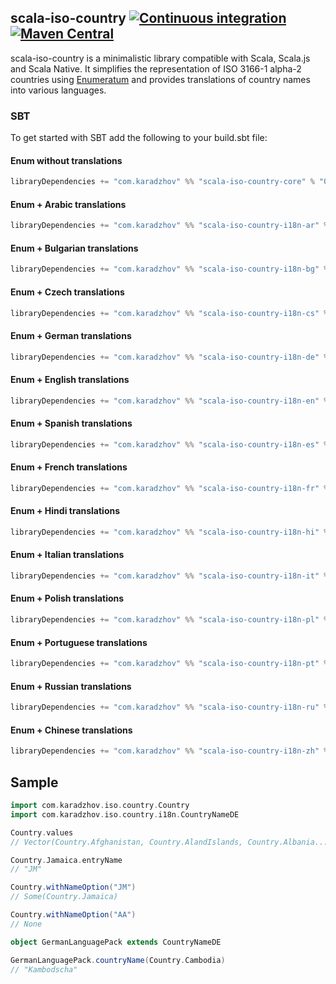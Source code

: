 ## scala-iso-country [![Continuous integration](https://github.com/karadzhov/scala-iso-country/actions/workflows/release.yml/badge.svg)](https://github.com/karadzhov/scala-iso-country/actions/workflows/release.yml) [![Maven Central](https://maven-badges.herokuapp.com/maven-central/com.karadzhov/scala-iso-country-core_2.12/badge.svg)](https://maven-badges.herokuapp.com/maven-central/com.karadzhov/scala-iso-country-core_2.12)

scala-iso-country is a minimalistic library compatible with Scala, Scala.js and Scala Native. It simplifies the representation of ISO 3166-1 alpha-2 countries using [Enumeratum](https://github.com/lloydmeta/enumeratum) and provides translations of country names into various languages.

### SBT

To get started with SBT add the following to your build.sbt file:

#### Enum without translations
``` scala   
libraryDependencies += "com.karadzhov" %% "scala-iso-country-core" % "0.3.1"
```

#### Enum + Arabic translations
``` scala   
libraryDependencies += "com.karadzhov" %% "scala-iso-country-i18n-ar" % "0.3.1"
```

#### Enum + Bulgarian translations 
``` scala   
libraryDependencies += "com.karadzhov" %% "scala-iso-country-i18n-bg" % "0.3.1"
```

#### Enum + Czech translations 
``` scala   
libraryDependencies += "com.karadzhov" %% "scala-iso-country-i18n-cs" % "0.3.1"
```

#### Enum + German translations 
``` scala   
libraryDependencies += "com.karadzhov" %% "scala-iso-country-i18n-de" % "0.3.1"
```

#### Enum + English translations
``` scala   
libraryDependencies += "com.karadzhov" %% "scala-iso-country-i18n-en" % "0.3.1"
```

#### Enum + Spanish translations
``` scala   
libraryDependencies += "com.karadzhov" %% "scala-iso-country-i18n-es" % "0.3.1"
```

#### Enum + French translations
``` scala   
libraryDependencies += "com.karadzhov" %% "scala-iso-country-i18n-fr" % "0.3.1"
```

#### Enum + Hindi translations
``` scala   
libraryDependencies += "com.karadzhov" %% "scala-iso-country-i18n-hi" % "0.3.1"
```

#### Enum + Italian translations
``` scala   
libraryDependencies += "com.karadzhov" %% "scala-iso-country-i18n-it" % "0.3.1"
```

#### Enum + Polish translations
``` scala   
libraryDependencies += "com.karadzhov" %% "scala-iso-country-i18n-pl" % "0.3.1"
```

#### Enum + Portuguese translations
``` scala   
libraryDependencies += "com.karadzhov" %% "scala-iso-country-i18n-pt" % "0.3.1"
```

#### Enum + Russian translations
``` scala   
libraryDependencies += "com.karadzhov" %% "scala-iso-country-i18n-ru" % "0.3.1"
```

#### Enum + Chinese translations
``` scala   
libraryDependencies += "com.karadzhov" %% "scala-iso-country-i18n-zh" % "0.3.1"
```

## Sample

```scala
import com.karadzhov.iso.country.Country
import com.karadzhov.iso.country.i18n.CountryNameDE

Country.values
// Vector(Country.Afghanistan, Country.AlandIslands, Country.Albania...)

Country.Jamaica.entryName
// "JM"

Country.withNameOption("JM")
// Some(Country.Jamaica)

Country.withNameOption("AA")
// None

object GermanLanguagePack extends CountryNameDE

GermanLanguagePack.countryName(Country.Cambodia)
// "Kambodscha"

```